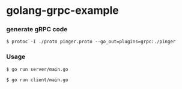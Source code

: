 # golang-grpc-example

### generate gRPC code

```
$ protoc -I ./proto pinger.proto --go_out=plugins=grpc:./pinger
```

### Usage

```
$ go run server/main.go
```

```
$ go run client/main.go
```
